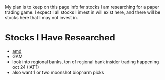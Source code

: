 My plan is to keep on this page info for stocks I am researching for a paper trading game. I expect I all stocks I invest in will exist here, and there will be stocks here that I may not invest in.
# Stocks I Have Researched
- [amd](stocks/amd.md)
- GAM
- look into regional banks, ton of regional bank insider trading happening oct 24 (IAT?)
- also want 1 or two moonshot biopharm picks